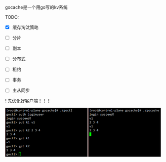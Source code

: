 gocache是一个用go写的kv系统


TODO:

- [x] 缓存淘汰策略
- [ ] 分片
- [ ] 副本
- [ ] 分布式
- [ ] 租约
- [ ] 事务
- [ ] 主从同步


! 先优化好客户端！！！





![](https://github.com/livepo/gocache/blob/master/asset/20201102145120.png)
